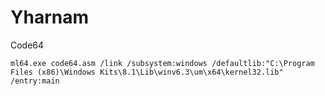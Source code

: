# Yharnam

Code64

```
ml64.exe code64.asm /link /subsystem:windows /defaultlib:"C:\Program Files (x86)\Windows Kits\8.1\Lib\winv6.3\um\x64\kernel32.lib" /entry:main
```